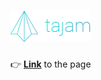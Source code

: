 # ![logo](./img/header/header__logo.png)
:point_right: [**Link**](https://pink-eye.github.io/Tajam) to the page 
